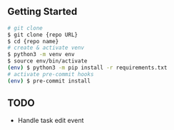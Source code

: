 ## Getting Started
```bash
# git clone
$ git clone {repo URL}
$ cd {repo name}
# create & activate venv
$ python3 -m venv env
$ source env/bin/activate
(env) $ python3 -m pip install -r requirements.txt
# activate pre-commit hooks
(env) $ pre-commit install
```
## TODO
* Handle task edit event
